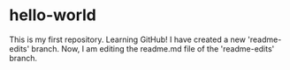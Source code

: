 # hello-world
This is my first repository. Learning GitHub!
I have created a new 'readme-edits' branch.
Now, I am editing the readme.md file of the 'readme-edits' branch.
